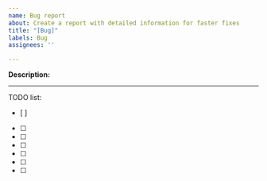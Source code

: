 ```yaml
---
name: Bug report
about: Create a report with detailed information for faster fixes
title: "[Bug]"
labels: Bug
assignees: ''

---
```


**Description:**

---
TODO list:
- [ ]
- [ ]
- [ ]
- [ ]
- [ ]
- [ ]
- [ ]
